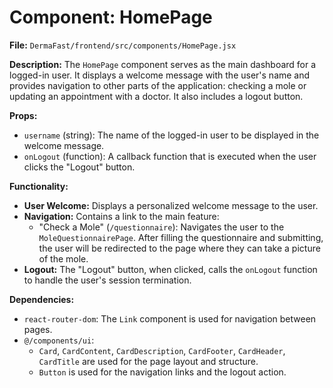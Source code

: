 # Component: HomePage

**File:** `DermaFast/frontend/src/components/HomePage.jsx`

**Description:**
The `HomePage` component serves as the main dashboard for a logged-in user. It displays a welcome message with the user's name and provides navigation to other parts of the application: checking a mole or updating an appointment with a doctor. It also includes a logout button.

**Props:**
*   `username` (string): The name of the logged-in user to be displayed in the welcome message.
*   `onLogout` (function): A callback function that is executed when the user clicks the "Logout" button.

**Functionality:**
*   **User Welcome:** Displays a personalized welcome message to the user.
*   **Navigation:** Contains a link to the main feature:
    *   "Check a Mole" (`/questionnaire`): Navigates the user to the `MoleQuestionnairePage`. After filling the questionnaire and submitting, the user will be redirected to the page where they can take a picture of the mole.
*   **Logout:** The "Logout" button, when clicked, calls the `onLogout` function to handle the user's session termination.

**Dependencies:**
*   `react-router-dom`: The `Link` component is used for navigation between pages.
*   `@/components/ui`:
    *   `Card`, `CardContent`, `CardDescription`, `CardFooter`, `CardHeader`, `CardTitle` are used for the page layout and structure.
    *   `Button` is used for the navigation links and the logout action.

